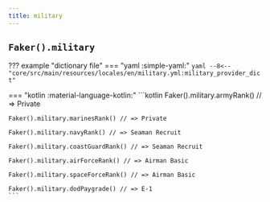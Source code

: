 ```yaml
---
title: military
---
```


## `Faker().military`

??? example "dictionary file"
    === "yaml :simple-yaml:"
        ```yaml
        --8<-- "core/src/main/resources/locales/en/military.yml:military_provider_dict"
        ```

=== "kotlin :material-language-kotlin:"
    ```kotlin
    Faker().military.armyRank() // => Private

    Faker().military.marinesRank() // => Private

    Faker().military.navyRank() // => Seaman Recruit

    Faker().military.coastGuardRank() // => Seaman Recruit

    Faker().military.airForceRank() // => Airman Basic

    Faker().military.spaceForceRank() // => Airman Basic

    Faker().military.dodPaygrade() // => E-1
    ```
